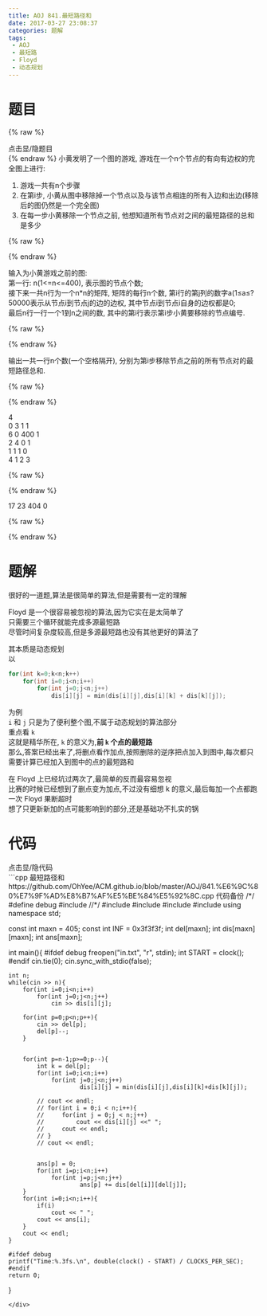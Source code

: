 ```yaml
---
title: AOJ 841.最短路径和
date: 2017-03-27 23:08:37
categories: 题解
tags:
 - AOJ
 - 最短路
 - Floyd
 - 动态规划
---
```


# 题目
{% raw %}
<div><div class="fold_hider"><div class="close hider_title">点击显/隐题目</div></div><div class="fold">
    <div class="oj">   
        <div class="part" title="Description">
{% endraw %}
小黄发明了一个图的游戏, 游戏在一个n个节点的有向有边权的完全图上进行:  
  
1. 游戏一共有n个步骤  
2. 在第i步, 小黄从图中移除掉一个节点以及与该节点相连的所有入边和出边(移除后的图仍然是一个完全图)  
3. 在每一步小黄移除一个节点之前, 他想知道所有节点对之间的最短路径的总和是多少  
  
  

{% raw %}
        </div>
        <div class="part" title="Input">
{% endraw %}
  
输入为小黄游戏之前的图:  
第一行: n(1<=n<=400), 表示图的节点个数;  
接下来一共n行为一个n*n的矩阵, 矩阵的每行n个数, 第i行的第j列的数字a(1≤a≤?50000表示从节点i到节点j的边的边权, 其中节点i到节点i自身的边权都是0;  
最后n行一行一个1到n之间的数, 其中的第i行表示第i步小黄要移除的节点编号.  
  
  

{% raw %}
        </div>
        <div class="part" title="Output">
{% endraw %}
  
输出一共一行n个数(一个空格隔开), 分别为第i步移除节点之前的所有节点对的最短路径总和.  
  
  

{% raw %}
        </div>
        <div class="samp">
            <div class="clear"></div>
            <div class="input part" title="Sample Input">
{% endraw %}
  
4  
0 3 1 1  
6 0 400 1  
2 4 0 1  
1 1 1 0  
4 1 2 3  
  
  

{% raw %}
            </div>
            <div class="output part" title="Sample Output">
{% endraw %}
  
17 23 404 0  
  

{% raw %}
            </div>
            <div class="clear"></div>
        </div>
    </div>
</div></div>
{% endraw %}

<!--more-->
# 题解

很好的一道题,算法是很简单的算法,但是需要有一定的理解  

Floyd 是一个很容易被忽视的算法,因为它实在是太简单了  
只需要三个循环就能完成多源最短路  
尽管时间复杂度较高,但是多源最短路也没有其他更好的算法了  

其本质是动态规划  
以   
```cpp
for(int k=0;k<n;k++)
    for(int i=0;i<n;i++)
        for(int j=0;j<n;j++)
            dis[i][j] = min(dis[i][j],dis[i][k] + dis[k][j]);
```
为例  
`i` 和 `j` 只是为了便利整个图,不属于动态规划的算法部分  
重点看 `k`  
这就是精华所在, `k` 的意义为,**前 `k` 个点的最短路**  
那么,答案已经出来了,将删点看作加点,按照删除的逆序把点加入到图中,每次都只需要计算已经加入到图中的点的最短路和  

在 Floyd 上已经坑过两次了,最简单的反而最容易忽视  
比赛的时候已经想到了删点变为加点,不过没有细想 k 的意义,最后每加一个点都跑一次 Floyd 果断超时  
想了只更新新加的点可能影响到的部分,还是基础功不扎实的锅


# 代码
<div><div class="fold_hider"><div class="close hider_title">点击显/隐代码</div></div><div class="fold">```cpp 最短路径和 https://github.com/OhYee/ACM.github.io/blob/master/AOJ/841.%E6%9C%80%E7%9F%AD%E8%B7%AF%E5%BE%84%E5%92%8C.cpp 代码备份
/*/
#define debug
#include <ctime>
//*/
#include <cstdio>
#include <iostream>
#include <cstring>
#include <queue>
using namespace std;

const int maxn = 405;
const int INF = 0x3f3f3f;
int del[maxn];
int dis[maxn][maxn];
int ans[maxn];

int main(){
    #ifdef debug
    freopen("in.txt", "r", stdin);
    int START = clock();
    #endif
    cin.tie(0);
    cin.sync_with_stdio(false);

    int n;
    while(cin >> n){
        for(int i=0;i<n;i++)
            for(int j=0;j<n;j++)
                cin >> dis[i][j];

        for(int p=0;p<n;p++){
            cin >> del[p];
            del[p]--;
        }
            

        for(int p=n-1;p>=0;p--){
            int k = del[p];
            for(int i=0;i<n;i++)
                for(int j=0;j<n;j++)
                        dis[i][j] = min(dis[i][j],dis[i][k]+dis[k][j]);

            // cout << endl;
            // for(int i = 0;i < n;i++){
            //     for(int j = 0;j < n;j++)
            //         cout << dis[i][j] <<" ";
            //     cout << endl;
            // }
            // cout << endl;
            

            ans[p] = 0;
            for(int i=p;i<n;i++)
                for(int j=p;j<n;j++)
                        ans[p] += dis[del[i]][del[j]];
        }
        for(int i=0;i<n;i++){
            if(i)
                cout << " ";
            cout << ans[i];
        }
        cout << endl;
    }

    #ifdef debug
    printf("Time:%.3fs.\n", double(clock() - START) / CLOCKS_PER_SEC);
    #endif
    return 0;
}
```
</div>